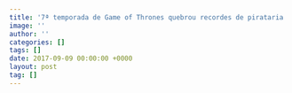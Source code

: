 ```yaml
---
title: '7ª temporada de Game of Thrones quebrou recordes de pirataria '
image: ''
author: ''
categories: []
tags: []
date: 2017-09-09 00:00:00 +0000
layout: post
tag: []
---
```

